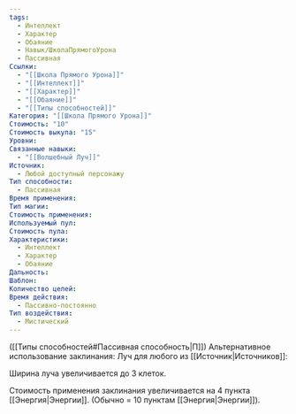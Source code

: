 ```yaml
---
tags:
  - Интеллект
  - Характер
  - Обаяние
  - Навык/ШколаПрямогоУрона
  - Пассивная
Ссылки:
  - "[[Школа Прямого Урона]]"
  - "[[Интеллект]]"
  - "[[Характер]]"
  - "[[Обаяние]]"
  - "[[Типы способностей]]"
Категория: "[[Школа Прямого Урона]]"
Стоимость: "10"
Стоимость выкупа: "15"
Уровни: 
Связанные навыки:
  - "[[Волшебный Луч]]"
Источник:
  - Любой доступный персонажу
Тип способности:
  - Пассивная
Время применения: 
Тип магии: 
Стоимость применения: 
Используемый пул: 
Стоимость пула: 
Характеристики:
  - Интеллект
  - Характер
  - Обаяние
Дальность: 
Шаблон: 
Количество целей: 
Время действия:
  - Пассивно-постоянно
Тип воздействия:
  - Мистический
---
```

([[Типы способностей#Пассивная способность|П]]) Альтернативное использование заклинания: Луч для любого из [[Источник|Источников]]:

Ширина луча увеличивается до 3 клеток.

Стоимость применения заклинания увеличивается на 4 пункта [[Энергия|Энергии]]. (Обычно = 10 пунктам [[Энергия|Энергии]]).
